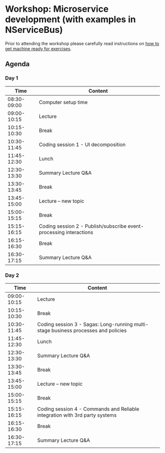 # Workshop: Microservice development (with examples in NServiceBus)

Prior to attending the workshop please carefully read instructions on [how to get machine ready for exercises](faq.md#how-to-get-ready-for-the-workshop).

## Agenda 
### Day 1
| Time  | Content |
| ------------- | ------------- |
|08:30-09:00| Computer setup time |
|09:00-10:15| Lecture |
|10:15-10:30| Break|
|10:30-11:45| Coding session 1 - UI decomposition|
|11:45-12:30| Lunch|
|12:30-13:30| Summary Lecture Q&A|
|13:30-13:45| Break|
|13:45-15:00| Lecture – new topic|
|15:00-15:15| Break|
|15:15-16:15| Coding session 2 - Publish/subscribe event-processing interactions|
|16:15-16:30| Break|
|16:30-17:15| Summary Lecture Q&A|

### Day 2
| Time  | Content |
| ------------- | ------------- |
|09:00-10:15| Lecture |
|10:15-10:30| Break|
|10:30-11:45| Coding session 3 - Sagas: Long-running multi-stage business processes and policies|
|11:45-12:30| Lunch|
|12:30-13:30| Summary Lecture Q&A|
|13:30-13:45| Break|
|13:45-15:00| Lecture – new topic|
|15:00-15:15| Break|
|15:15-16:15| Coding session 4 - Commands and Reliable integration with 3rd party systems|
|16:15-16:30| Break|
|16:30-17:15| Summary Lecture Q&A|
